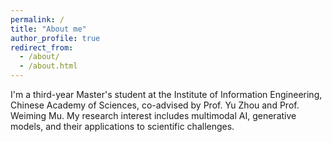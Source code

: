 ```yaml
---
permalink: /
title: "About me"
author_profile: true
redirect_from: 
  - /about/
  - /about.html
---
```


I'm a third-year Master's student at the Institute of Information Engineering, Chinese Academy of Sciences, co-advised by Prof. Yu Zhou and Prof. Weiming Mu. My research interest includes multimodal AI, generative models, and their applications to scientific challenges.

